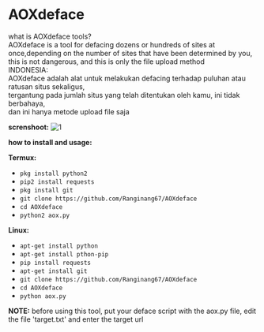 # AOXdeface

what is AOXdeface tools?<br>
AOXdeface is a tool for defacing dozens or hundreds of sites at once,depending on the number
of sites that have been determined by you, this is not dangerous, and this is only the file upload method<br>
INDONESIA:<br>
AOXdeface adalah alat untuk melakukan defacing terhadap puluhan atau ratusan situs sekaligus,<br>
tergantung pada jumlah situs yang telah ditentukan oleh kamu, ini tidak berbahaya,<br>
dan ini hanya metode upload file saja

**screnshoot:**
![1](https://github.com/Ranginang67/AOXdeface/blob/master/img/aox.png)

**how to install and usage:**

**Termux:**
* `pkg install python2`
* `pip2 install requests`
* `pkg install git`
* `git clone https://github.com/Ranginang67/AOXdeface`
* `cd AOXdeface`
* `python2 aox.py`

**Linux:**
* `apt-get install python`
* `apt-get install pthon-pip`
* `pip install requests`
* `apt-get install git`
* `git clone https://github.com/Ranginang67/AOXdeface`
* `cd AOXdeface`
* `python aox.py`

**NOTE:** before using this tool, put your deface script with the aox.py file, edit the file 'target.txt' and enter the target url
